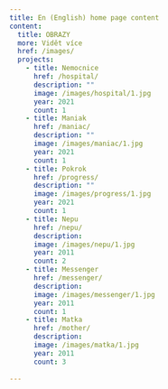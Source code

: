 ```yaml
---
title: En (English) home page content
content:
  title: OBRAZY
  more: Vidět více
  href: /images/
  projects:
    - title: Nemocnice
      href: /hospital/
      description: ""
      image: /images/hospital/1.jpg
      year: 2021
      count: 1
    - title: Maniak
      href: /maniac/
      description: ""
      image: /images/maniac/1.jpg
      year: 2021
      count: 1
    - title: Pokrok
      href: /progress/
      description: ""
      image: /images/progress/1.jpg
      year: 2021
      count: 1
    - title: Nepu
      href: /nepu/
      description: 
      image: /images/nepu/1.jpg
      year: 2011
      count: 2
    - title: Messenger
      href: /messenger/
      description: 
      image: /images/messenger/1.jpg
      year: 2011
      count: 1
    - title: Matka
      href: /mother/
      description: 
      image: /images/matka/1.jpg
      year: 2011
      count: 3
    
---
```

